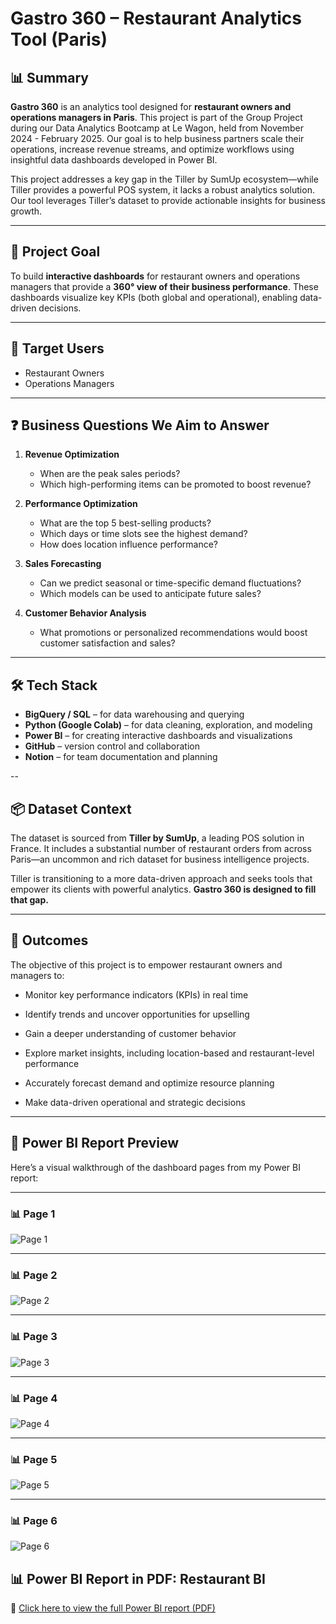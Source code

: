 # Gastro 360 – Restaurant Analytics Tool (Paris)

## 📊 Summary

**Gastro 360** is an analytics tool designed for **restaurant owners and operations managers in Paris**. This project is part of the Group Project during our Data Analytics Bootcamp at Le Wagon, held from November 2024 - February 2025. Our goal is to help business partners scale their operations, increase revenue streams, and optimize workflows using insightful data dashboards developed in Power BI.

This project addresses a key gap in the Tiller by SumUp ecosystem—while Tiller provides a powerful POS system, it lacks a robust analytics solution. Our tool leverages Tiller’s dataset to provide actionable insights for business growth.

---

## 🎯 Project Goal

To build **interactive dashboards** for restaurant owners and operations managers that provide a **360° view of their business performance**. These dashboards visualize key KPIs (both global and operational), enabling data-driven decisions.

---

## 👤 Target Users

- Restaurant Owners  
- Operations Managers

---

## ❓ Business Questions We Aim to Answer

1. **Revenue Optimization**  
   - When are the peak sales periods?  
   - Which high-performing items can be promoted to boost revenue?

2. **Performance Optimization**  
   - What are the top 5 best-selling products?  
   - Which days or time slots see the highest demand?  
   - How does location influence performance?

3. **Sales Forecasting**  
   - Can we predict seasonal or time-specific demand fluctuations?  
   - Which models can be used to anticipate future sales?

4. **Customer Behavior Analysis**  
   - What promotions or personalized recommendations would boost customer satisfaction and sales?

---

## 🛠 Tech Stack

- **BigQuery / SQL** – for data warehousing and querying  
- **Python (Google Colab)** – for data cleaning, exploration, and modeling  
- **Power BI** – for creating interactive dashboards and visualizations  
- **GitHub** – version control and collaboration  
- **Notion** – for team documentation and planning


--

## 📦 Dataset Context

The dataset is sourced from **Tiller by SumUp**, a leading POS solution in France. It includes a substantial number of restaurant orders from across Paris—an uncommon and rich dataset for business intelligence projects.

Tiller is transitioning to a more data-driven approach and seeks tools that empower its clients with powerful analytics. **Gastro 360 is designed to fill that gap.**

---

## 🚀 Outcomes

The objective of this project is to empower restaurant owners and managers to:

- Monitor key performance indicators (KPIs) in real time

- Identify trends and uncover opportunities for upselling

- Gain a deeper understanding of customer behavior

- Explore market insights, including location-based and restaurant-level performance

- Accurately forecast demand and optimize resource planning

- Make data-driven operational and strategic decisions

---
## 📸 Power BI Report Preview

Here’s a visual walkthrough of the dashboard pages from my Power BI report:

---

### 📊 Page 1
![Page 1](report-page1.png)

---

### 📊 Page 2
![Page 2](report-page2.png)

---

### 📊 Page 3
![Page 3](report-page3.png)

---

### 📊 Page 4
![Page 4](report-page4.png)

---

### 📊 Page 5
![Page 5](report-page5.png)

---

### 📊 Page 6
![Page 6](report-page6.png)


## 📊 Power BI Report in PDF: Restaurant BI

📄 [Click here to view the full Power BI report (PDF)](https://github.com/Aklilu8734/Paris-Restaurant-Analytics-/raw/main/Portfolio__Restaurant_Insights.pdf)

